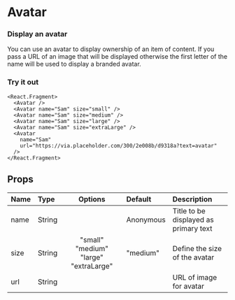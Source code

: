 # Avatar

### Display an avatar

You can use an avatar to display ownership of an item of content. If you pass a URL of an image that will be displayed otherwise the first letter of the name will be used to display a branded avatar.

### Try it out

```.tsx
<React.Fragment>
  <Avatar />
  <Avatar name="Sam" size="small" />
  <Avatar name="Sam" size="medium" />
  <Avatar name="Sam" size="large" />
  <Avatar name="Sam" size="extraLarge" />
  <Avatar
    name="Sam"
    url="https://via.placeholder.com/300/2e008b/d9318a?text=avatar"
  />
</React.Fragment>
```

## Props

| Name | Type   |                Options                | Default   | Description                           |
| :--- | :----- | :-----------------------------------: | :-------- | :------------------------------------ |
| name | String |                                       | Anonymous | Title to be displayed as primary text |
| size | String | "small" "medium" "large" "extraLarge" | "medium"  | Define the size of the avatar         |
| url  | String |                                       |           | URL of image for avatar               |
